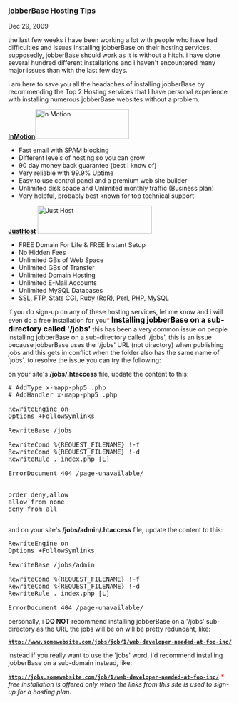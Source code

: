 ### jobberBase Hosting Tips

Dec 29, 2009

the last few weeks i have been working a lot with people who have had difficulties and issues installing jobberBase on their hosting services. supposedly, jobberBase should work as it is without a hitch. i have done several hundred different installations and i haven't encountered many major issues than with the last few days.

i am here to save you all the headaches of installing jobberBase by recommending the Top 2 Hosting services that I have personal experience with installing numerous jobberBase websites without a problem.

<a href="http://www.awesomejobsites.com/recommend.php?who=inmotion" target="_blank">__InMotion__</a><a href="http://www.awesomejobsites.com/recommend.php?who=inmotion"><img alt="In Motion" class="alignnone" height="66" src="http://www.redjumpsuit.net/wp-content/uploads/2009/12/inmotion.gif" title="In Motion" width="210"/></a>

*   Fast email with SPAM blocking
*   Different levels of hosting so you can grow
*   90 day money back guarantee (best I know of)
*   Very reliable with 99.9% Uptime
*   Easy to use control panel and a premium web site builder
*   Unlimited disk space and Unlimited monthly traffic (Business plan)
*   Very helpful, probably best known for top technical support

<a href="http://www.awesomejobsites.com/recommend.php?who=justhost" target="_blank">__JustHost__</a>
<a href="http://www.awesomejobsites.com/recommend.php?who=justhost"><img alt="Just Host" height="62" src="http://www.redjumpsuit.net/wp-content/uploads/2009/12/justhost.png" title="Just Host" width="256"/></a>

*   FREE Domain For Life &amp; FREE Instant Setup
*   No Hidden Fees
*   Unlimited GBs of Web Space
*   Unlimited GBs of Transfer
*   Unlimited Domain Hosting
*   Unlimited E-Mail Accounts
*   Unlimited MySQL Databases
*   SSL, FTP, Stats CGI, Ruby (RoR), Perl, PHP, MySQL


if you do sign-up on any of these hosting services, let me know and i will even do a free installation for you<span style="color: #ff0000;">\*</span>
<span style="color: #000000; font-weight: bold; font-size:1.2em;">Installing jobberBase on a sub-directory called '/jobs'</span>
this has been a very common issue on people installing jobberBase on a sub-directory called '/jobs', this is an issue because jobberBase uses the '/jobs' URL (not directory) when publishing jobs and this gets in conflict when the folder also has the same name of 'jobs'. to resolve the issue you can try the following:

on your site's __/jobs/.htaccess__ file, update the content to this:


<pre lang="php">
# AddType x-mapp-php5 .php
# AddHandler x-mapp-php5 .php

RewriteEngine on
Options +FollowSymlinks

RewriteBase /jobs

RewriteCond %{REQUEST_FILENAME} !-f
RewriteCond %{REQUEST_FILENAME} !-d
RewriteRule . index.php [L]

ErrorDocument 404 /page-unavailable/

<files "\.tpl$"="" ~="">
order deny,allow
allow from none
deny from all
</files>
</pre>



and on your site's __/jobs/admin/.htaccess__ file, update the content to this:


<pre lang="php">
RewriteEngine on
Options +FollowSymlinks

RewriteBase /jobs/admin

RewriteCond %{REQUEST_FILENAME} !-f
RewriteCond %{REQUEST_FILENAME} !-d
RewriteRule . index.php [L]

ErrorDocument 404 /page-unavailable/
</pre>



personally, i __DO NOT__ recommend installing jobberBase on a '/jobs' sub-directory as the URL the jobs will be on will be pretty redundant, like:

<code><strong>http://www.somewebsite.com/jobs/job/1/web-developer-needed-at-foo-inc/</strong></code>

instead if you really want to use the 'jobs' word, i'd recommend installing jobberBase on a sub-domain instead, like:

<code><strong>http://jobs.somewebsite.com/job/1/web-developer-needed-at-foo-inc/</strong></code>
_<span style="color: #ff0000;">\*</span> free installation is offered only when the links from this site is used to sign-up for a hosting plan._